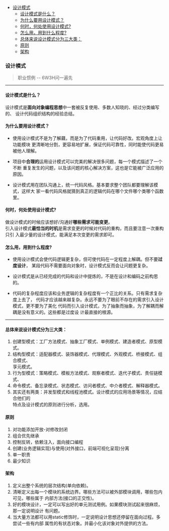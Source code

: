 
<!-- vim-markdown-toc GFM -->

- [设计模式](#设计模式)
  - [设计模式是什么？](#设计模式是什么)
  - [为什么要用设计模式？](#为什么要用设计模式)
  - [何时，何处使用设计模式?](#何时何处使用设计模式)
  - [怎么用，用到什么程度?](#怎么用用到什么程度)
  - [总体来说设计模式分为三大类：](#总体来说设计模式分为三大类)
  - [原则](#原则)
  - [架构](#架构)

<!-- vim-markdown-toc -->


### 设计模式


> 职业惯例 -- 6W3H问一遍先

---

#### 设计模式是什么？  
  设计模式是**面向对象编程思想**中一套被反复使用、多数人知晓的、经过分类编写的、
  设计代码组织结构的经验总结。  


#### 为什么要用设计模式？  
  - 使用设计模式不是为了解藕，而是为了代码重用，让代码好改。宏观角度上让功能模块
    更清晰地分割，更容易地扩展，保证代码可靠性，同时能使代码更易被他人理解。  

  - 项目中**合理的**运用设计模式可以完美的解决很多问题，每一个模式描述了一个不断
    重复发生的问题，以及该问题的核心解决方案，这也是它能被广泛应用的原因。  

  - 设计模式用在团队沟通上，统一代码风格。基本要求整个团队都要理解该模式，这样大
    家一看代码风格就猜到真正的逻辑代码在哪个文件哪个类哪个函数里。


#### 何时，何处使用设计模式?  
  做设计模式的时候应该想好/沟通好**哪些需求可能变更**。  
  引入设计模式**最恰当的时机**是需求变更的时候对代码的重构，而且要注意一次重构只引
  入最少量的设计模式，能满足本次变更的需求即可。


#### 怎么用，用到什么程度?  
  - 使用设计模式会使代码逻辑更复杂，但可使代码在一定程度上解耦。但不要**过度设计**，
    某段代码不需要面向对象时，设计模式反而会让问题更复杂。  

  - 设计模式是从已经完成的代码和设计中提炼的，不是在设计和编码之前构思的。

  - 代码的复杂程度应该和业务逻辑的复杂程度有一个正比的关系。只有需求复杂度上去了，
    代码才应该越来越复杂。永远不要为了眼前不存在的需求引入设计模式，更不要为了美化
    代码而引入设计模式，为了抽象而抽象，为了解耦而解耦是没有意义的。这些都是过度设
    计最直接的根源。  

---


#### 总体来说设计模式分为三大类：  

1. 创建型模式：工厂方法模式、抽象工厂模式、单例模式、建造者模式、原型模式。  
2. 结构型模式：适配器模式、装饰器模式、代理模式、外观模式、桥接模式、组合模式、  
   享元模式。  
3. 行为型模式：策略模式、模板方法模式、观察者模式、迭代子模式、责任链模式、  
4. 命令模式、备忘录模式、状态模式、访问者模式、中介者模式、解释器模式。  
5. 其实还有两类：并发型模式和线程池模式。设计模式的应用场景等情况，应结合他们的  
   特点及设计模式的原则进行分析，选用。


#### 原则
1. 对功能添加开放-对修改封闭
2. 组合优先继承
3. 控制反转，依赖注入，面向接口编程
4. 创建(业务逻辑实现)与使用(对外接口，前端可视化呈现)分离
5. 单一职责
6. 最少知识


#### 架构
1. 定义出整个系统的层次结构(单向依赖)。
2. 清晰定义出每一个模块的系统边界。哪些方法可以被外部模块调用，哪些包内可见，哪些属于
   内部方法(接口的正交性)。
3. 好的模块设计，一定可以写出好的单元测试用例。如果模块测试起来很麻烦，那一定说明设计
   有问题。
4. 当大量方法都可以用static修饰时，一定说明设计思想还停留在面向过程。多尝试一些有内部
   属性的有状态对象。并最小化该对象对外提供的方法。

